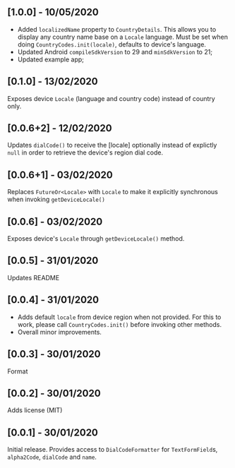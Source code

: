 ## [1.0.0] - 10/05/2020

* Added `localizedName` property to `CountryDetails`. This allows you to display any country name base on a `Locale` language. Must be set when doing `CountryCodes.init(locale)`, defaults to device's language.
* Updated Android `compileSdkVersion` to 29 and `minSdkVersion` to 21;
* Updated example app;

## [0.1.0] - 13/02/2020

Exposes device `Locale` (language and country code) instead of country only.

## [0.0.6+2] - 12/02/2020

Updates `dialCode()` to receive the [locale] optionally instead of explictly `null` in order to retrieve the device's region dial code.

## [0.0.6+1] - 03/02/2020

Replaces `FutureOr<Locale>` with `Locale` to make it explicitly synchronous when invoking `getDeviceLocale()`

## [0.0.6] - 03/02/2020

Exposes device's `Locale` through `getDeviceLocale()` method.

## [0.0.5] - 31/01/2020

Updates README

## [0.0.4] - 31/01/2020

* Adds default `locale` from device region when not provided. For this to work, please call `CountryCodes.init()` before invoking other methods.
* Overall minor improvements.

## [0.0.3] - 30/01/2020

Format

## [0.0.2] - 30/01/2020

Adds license (MIT)

## [0.0.1] - 30/01/2020

Initial release. Provides access to `DialCodeFormatter` for `TextFormField`s, `alpha2Code`, `dialCode` and `name`.
